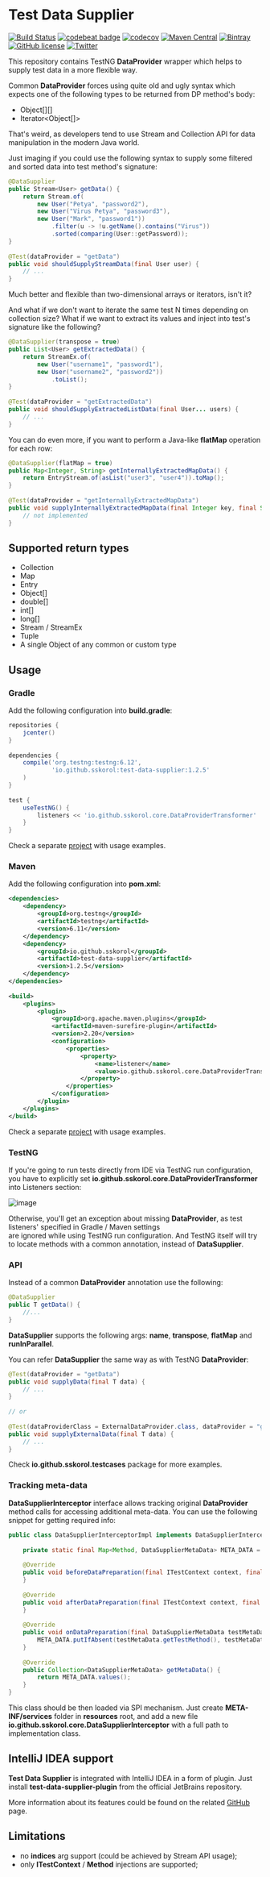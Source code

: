 # Test Data Supplier 

[![Build Status](https://travis-ci.org/sskorol/test-data-supplier.svg?branch=master)](https://travis-ci.org/sskorol/test-data-supplier)
[![codebeat badge](https://codebeat.co/badges/2d4e3080-1ec0-4747-b81e-06fa7d95e955)](https://codebeat.co/projects/github-com-sskorol-test-data-supplier-master)
[![codecov](https://codecov.io/gh/sskorol/test-data-supplier/branch/master/graph/badge.svg)](https://codecov.io/gh/sskorol/test-data-supplier)
[![Maven Central](https://maven-badges.herokuapp.com/maven-central/io.github.sskorol/test-data-supplier/badge.svg?style=flat)](https://maven-badges.herokuapp.com/maven-central/io.github.sskorol/test-data-supplier)
[![Bintray](https://api.bintray.com/packages/sskorol/test-data-supplier/test-data-supplier/images/download.svg)](https://bintray.com/sskorol/test-data-supplier/test-data-supplier/_latestVersion)
[![GitHub license](https://img.shields.io/badge/license-Apache%202-blue.svg)](https://goo.gl/9GLmMZ)
[![Twitter](https://img.shields.io/twitter/url/https/github.com/sskorol/test-data-supplier.svg?style=social)](https://twitter.com/intent/tweet?text=Check%20new%20Test%20Data%20Supplier%20library:&url=https://github.com/sskorol/test-data-supplier)

This repository contains TestNG **DataProvider** wrapper which helps to supply test data in a more flexible way.

Common **DataProvider** forces using quite old and ugly syntax which expects one of the following types to be returned from DP method's body:

 - Object[][]
 - Iterator<Object[]>

That's weird, as developers tend to use Stream and Collection API for data manipulation in the modern Java world.

Just imaging if you could use the following syntax to supply some filtered and sorted data into test method's signature:

```java
@DataSupplier
public Stream<User> getData() {
    return Stream.of(
        new User("Petya", "password2"),
        new User("Virus Petya", "password3"),
        new User("Mark", "password1"))
            .filter(u -> !u.getName().contains("Virus"))
            .sorted(comparing(User::getPassword));
}
    
@Test(dataProvider = "getData")
public void shouldSupplyStreamData(final User user) {
    // ...
}
```

Much better and flexible than two-dimensional arrays or iterators, isn't it?

And what if we don't want to iterate the same test N times depending on collection size? What if we want to extract its values and inject into test's signature like the following?

```java
@DataSupplier(transpose = true)
public List<User> getExtractedData() {
    return StreamEx.of(
        new User("username1", "password1"),
        new User("username2", "password2"))
            .toList();
}
        
@Test(dataProvider = "getExtractedData")
public void shouldSupplyExtractedListData(final User... users) {
    // ...
}
```

You can do even more, if you want to perform a Java-like **flatMap** operation for each row:

```java
@DataSupplier(flatMap = true)
public Map<Integer, String> getInternallyExtractedMapData() {
    return EntryStream.of(asList("user3", "user4")).toMap();
}
    
@Test(dataProvider = "getInternallyExtractedMapData")
public void supplyInternallyExtractedMapData(final Integer key, final String value) {
    // not implemented
}
```   

## Supported return types

 - Collection
 - Map
 - Entry
 - Object[]
 - double[]
 - int[]
 - long[]
 - Stream / StreamEx 
 - Tuple
 - A single Object of any common or custom type

## Usage

### Gradle

Add the following configuration into **build.gradle**:

```groovy
repositories {
    jcenter()
}
    
dependencies {
    compile('org.testng:testng:6.12',
            'io.github.sskorol:test-data-supplier:1.2.5'
    )
}
    
test {
    useTestNG() {
        listeners << 'io.github.sskorol.core.DataProviderTransformer'
    }
}
```

Check a separate [project](https://github.com/sskorol/test-data-supplier-gradle-example) with usage examples.

### Maven

Add the following configuration into **pom.xml**:

```xml
<dependencies>
    <dependency>
        <groupId>org.testng</groupId>
        <artifactId>testng</artifactId>
        <version>6.11</version>
    </dependency>
    <dependency>
        <groupId>io.github.sskorol</groupId>
        <artifactId>test-data-supplier</artifactId>
        <version>1.2.5</version>
    </dependency>
</dependencies>
    
<build>
    <plugins>
        <plugin>
            <groupId>org.apache.maven.plugins</groupId>
            <artifactId>maven-surefire-plugin</artifactId>
            <version>2.20</version>
            <configuration>
                <properties>
                    <property>
                        <name>listener</name>
                        <value>io.github.sskorol.core.DataProviderTransformer</value>
                    </property>
                </properties>
            </configuration>
        </plugin>
    </plugins>
</build>
```

Check a separate [project](https://github.com/sskorol/test-data-supplier-maven-example) with usage examples.

### TestNG

If you're going to run tests directly from IDE via TestNG run configuration, you have to explicitly set 
**io.github.sskorol.core.DataProviderTransformer** into Listeners section:

![image](https://user-images.githubusercontent.com/6638780/32335197-fc3978ea-bff4-11e7-840b-01508615526d.png) 

Otherwise, you'll get an exception about missing **DataProvider**, as test listeners' specified in Gradle / Maven settings  
are ignored while using TestNG run configuration. And TestNG itself will try to locate methods with a common annotation, 
instead of **DataSupplier**. 

### API

Instead of a common **DataProvider** annotation use the following:
 
```java
@DataSupplier
public T getData() {
    //...
}
```

**DataSupplier** supports the following args: **name**, **transpose**, **flatMap** and **runInParallel**. 

You can refer **DataSupplier** the same way as with TestNG **DataProvider**:

```java
@Test(dataProvider = "getData")
public void supplyData(final T data) {
    // ...
}
    
// or
    
@Test(dataProviderClass = ExternalDataProvider.class, dataProvider = "getData")
public void supplyExternalData(final T data) {
    // ...
}
```

Check **io.github.sskorol.testcases** package for more examples.

### Tracking meta-data

**DataSupplierInterceptor** interface allows tracking original **DataProvider** method calls for accessing additional meta-data. You can use the following snippet for getting required info:
```java
public class DataSupplierInterceptorImpl implements DataSupplierInterceptor {
    
    private static final Map<Method, DataSupplierMetaData> META_DATA = new ConcurrentHashMap<>();
    
    @Override
    public void beforeDataPreparation(final ITestContext context, final Method method) {
    }
    
    @Override
    public void afterDataPreparation(final ITestContext context, final Method method) {
    }
    
    @Override
    public void onDataPreparation(final DataSupplierMetaData testMetaData) {
        META_DATA.putIfAbsent(testMetaData.getTestMethod(), testMetaData);
    }
    
    @Override
    public Collection<DataSupplierMetaData> getMetaData() {
        return META_DATA.values();
    }
}
```

This class should be then loaded via SPI mechanism. Just create **META-INF/services** folder in **resources** root, and add a new file **io.github.sskorol.core.DataSupplierInterceptor** with a full path to implementation class.

## IntelliJ IDEA support

**Test Data Supplier** is integrated with IntelliJ IDEA in a form of plugin. Just install **test-data-supplier-plugin** from the official JetBrains repository.

More information about its features could be found on the related [GitHub](https://github.com/sskorol/test-data-supplier-plugin) page. 

## Limitations

 - no **indices** arg support (could be achieved by Stream API usage);
 - only **ITestContext** / **Method** injections are supported;